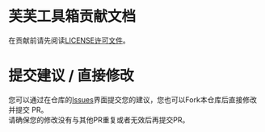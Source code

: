 # 芙芙工具箱贡献文档

在贡献前请先阅读[LICENSE许可文件](https://github.com/DuckDuckStudio/Fufu_Tools/blob/main/LICENSE)。  

# 提交建议 / 直接修改
您可以通过在仓库的[Issues](https://github.com/DuckDuckStudio/yazicbs.github.io/issues)界面提交您的建议，您也可以Fork本仓库后直接修改并提交 PR。  
请确保您的修改没有与其他PR重复或者无效后再提交PR。  
